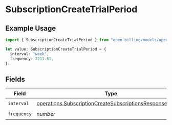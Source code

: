 # SubscriptionCreateTrialPeriod

## Example Usage

```typescript
import { SubscriptionCreateTrialPeriod } from "open-billing/models/operations";

let value: SubscriptionCreateTrialPeriod = {
  interval: "week",
  frequency: 2211.61,
};
```

## Fields

| Field                                                                                                                                    | Type                                                                                                                                     | Required                                                                                                                                 | Description                                                                                                                              |
| ---------------------------------------------------------------------------------------------------------------------------------------- | ---------------------------------------------------------------------------------------------------------------------------------------- | ---------------------------------------------------------------------------------------------------------------------------------------- | ---------------------------------------------------------------------------------------------------------------------------------------- |
| `interval`                                                                                                                               | [operations.SubscriptionCreateSubscriptionsResponseInterval](../../models/operations/subscriptioncreatesubscriptionsresponseinterval.md) | :heavy_check_mark:                                                                                                                       | N/A                                                                                                                                      |
| `frequency`                                                                                                                              | *number*                                                                                                                                 | :heavy_check_mark:                                                                                                                       | N/A                                                                                                                                      |